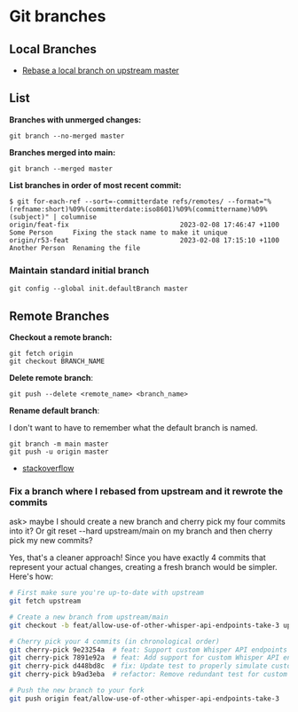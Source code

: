 # Git branches


## Local Branches

- [Rebase a local branch on upstream master](branches/Rebase%20a%20local%20branch%20on%20upstream%20master.md)


## List

**Branches with unmerged changes:**

```shell
git branch --no-merged master
```

**Branches merged into main:**

```shell
git branch --merged master
```

**List branches in order of most recent commit:**

```shell
$ git for-each-ref --sort=-committerdate refs/remotes/ --format="%(refname:short)%09%(committerdate:iso8601)%09%(committername)%09%(subject)" | columnise 
origin/feat-fix                            2023-02-08 17:46:47 +1100  Some Person     Fixing the stack name to make it unique
origin/r53-feat                            2023-02-08 17:15:10 +1100  Another Person  Renaming the file
```

### Maintain standard initial branch

```shell
git config --global init.defaultBranch master
```

## Remote Branches

**Checkout a remote branch:**

```shell
git fetch origin
git checkout BRANCH_NAME 
```

**Delete remote branch**:

```shell
git push --delete <remote_name> <branch_name>
```

**Rename default branch**: 

I don't want to have to remember what the default branch is named.

    git branch -m main master
    git push -u origin master

- [stackoverflow](https://stackoverflow.com/a/69344918/660017)



### Fix a branch where I rebased from upstream and it rewrote the commits

ask> maybe I should create a new branch and cherry pick my four commits into it? Or git reset --hard upstream/main on my branch and then cherry pick my new commits?                          

Yes, that's a cleaner approach! Since you have exactly 4 commits that represent your actual changes, creating a fresh branch would be simpler. Here's how:

```bash
# First make sure you're up-to-date with upstream
git fetch upstream

# Create a new branch from upstream/main
git checkout -b feat/allow-use-of-other-whisper-api-endpoints-take-3 upstream/main

# Cherry pick your 4 commits (in chronological order)
git cherry-pick 9e23254a  # feat: Support custom Whisper API endpoints for voice transcription
git cherry-pick 7891e92a  # feat: Add support for custom Whisper API endpoints with robust key handling
git cherry-pick d448bd8c  # fix: Update test to properly simulate custom API base validation
git cherry-pick b9ad3eba  # refactor: Remove redundant test for custom Whisper API configuration

# Push the new branch to your fork
git push origin feat/allow-use-of-other-whisper-api-endpoints-take-3
```